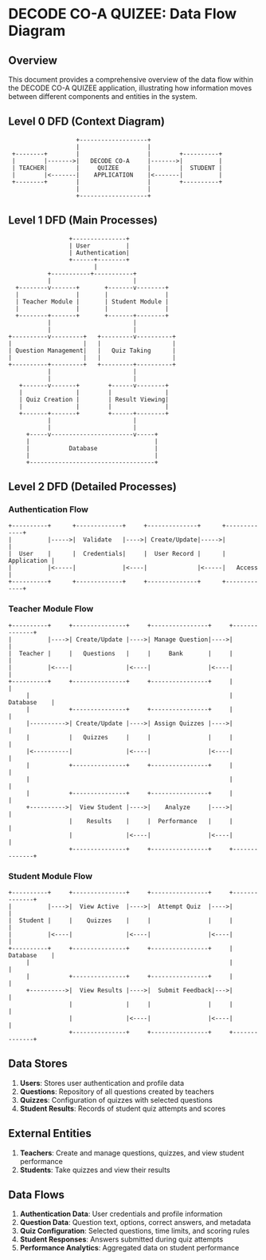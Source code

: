 
# DECODE CO-A QUIZEE: Data Flow Diagram

## Overview

This document provides a comprehensive overview of the data flow within the DECODE CO-A QUIZEE application, illustrating how information moves between different components and entities in the system.

## Level 0 DFD (Context Diagram)

```
                   +-------------------+
                   |                   |
 +--------+        |                   |        +----------+
 |        |------->|   DECODE CO-A     |------->|          |
 | TEACHER|        |     QUIZEE        |        |  STUDENT |
 |        |<-------|    APPLICATION    |<-------|          |
 +--------+        |                   |        +----------+
                   |                   |
                   +-------------------+
```

## Level 1 DFD (Main Processes)

```
                 +---------------+
                 | User          |
                 | Authentication|
                 +------+--------+
                        |
           +-----------+-----------+
           |                       |
  +--------v-------+       +-------v--------+
  |                |       |                |
  | Teacher Module |       | Student Module |
  |                |       |                |
  +--------+-------+       +-------+--------+
           |                       |
           |                       |
+----------v---------+   +---------v----------+
|                    |   |                    |
| Question Management|   |   Quiz Taking      |
|                    |   |                    |
+----------+---------+   +---------+----------+
           |                       |
           |                       |
   +-------v-------+        +------v--------+
   |               |        |               |
   | Quiz Creation |        | Result Viewing|
   |               |        |               |
   +-------+-------+        +------+--------+
           |                       |
           |                       |
     +-----v-----------------------v-----+
     |                                   |
     |           Database                |
     |                                   |
     +-----------------------------------+
```

## Level 2 DFD (Detailed Processes)

### Authentication Flow

```
+----------+      +-------------+     +--------------+      +-------------+
|          |----->|  Validate   |---->| Create/Update|----->|             |
|  User    |      |  Credentials|     |  User Record |      | Application |
|          |<-----|             |<----|              |<-----|   Access    |
+----------+      +-------------+     +--------------+      +-------------+
```

### Teacher Module Flow

```
+----------+     +---------------+     +----------------+     +--------------+
|          |---->| Create/Update |---->| Manage Question|---->|              |
|  Teacher |     |   Questions   |     |     Bank       |     |              |
|          |<----|               |<----|                |<----|              |
+----------+     +---------------+     +----------------+     |              |
     |                                                        |  Database    |
     |           +---------------+     +----------------+     |              |
     |---------->| Create/Update |---->| Assign Quizzes |---->|              |
     |           |   Quizzes     |     |                |     |              |
     |<----------|               |<----|                |<----|              |
     |           +---------------+     +----------------+     |              |
     |                                                        |              |
     |           +---------------+     +----------------+     |              |
     +---------->|  View Student |---->|    Analyze     |---->|              |
                 |    Results    |     |  Performance   |     |              |
                 |               |<----|                |<----|              |
                 +---------------+     +----------------+     +--------------+
```

### Student Module Flow

```
+----------+     +---------------+     +----------------+     +--------------+
|          |---->|  View Active  |---->|  Attempt Quiz  |---->|              |
|  Student |     |    Quizzes    |     |                |     |              |
|          |<----|               |<----|                |<----|              |
+----------+     +---------------+     +----------------+     |  Database    |
     |                                                        |              |
     |           +---------------+     +----------------+     |              |
     +---------->|  View Results |---->|  Submit Feedback|--->|              |
                 |               |     |                |     |              |
                 |               |<----|                |<----|              |
                 +---------------+     +----------------+     +--------------+
```

## Data Stores

1. **Users**: Stores user authentication and profile data
2. **Questions**: Repository of all questions created by teachers
3. **Quizzes**: Configuration of quizzes with selected questions
4. **Student Results**: Records of student quiz attempts and scores

## External Entities

1. **Teachers**: Create and manage questions, quizzes, and view student performance
2. **Students**: Take quizzes and view their results

## Data Flows

1. **Authentication Data**: User credentials and profile information
2. **Question Data**: Question text, options, correct answers, and metadata
3. **Quiz Configuration**: Selected questions, time limits, and scoring rules
4. **Student Responses**: Answers submitted during quiz attempts
5. **Performance Analytics**: Aggregated data on student performance
